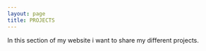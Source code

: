 ```yaml
---
layout: page
title: PROJECTS
---
```


In this section of my website i want to share my different projects.

